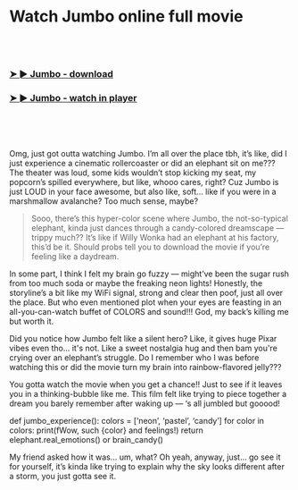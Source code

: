 <h1>Watch Jumbo online full movie</h1>


<br><br>

<h3><a href="https://Johns-florabrasra1972.github.io/zjtpttgyqt/">➤ ► Jumbo - download</a></h3> 
<h3><a href="https://Johns-florabrasra1972.github.io/zjtpttgyqt/">➤ ► Jumbo - watch in player</a></h3>


<br><br><br>


Omg, just got outta watching Jumbo. I’m all over the place tbh, it’s like, did I just experience a cinematic rollercoaster or did an elephant sit on me??? The theater was loud, some kids wouldn’t stop kicking my seat, my popcorn’s spilled everywhere, but like, whooo cares, right? Cuz Jumbo is just LOUD in your face awesome, but also like, soft... like if you were in a marshmallow avalanche? Too much sense, maybe?

> Sooo, there’s this hyper-color scene where Jumbo, the not-so-typical elephant, kinda just dances through a candy-colored dreamscape — trippy much?? It’s like if Willy Wonka had an elephant at his factory, this’d be it. Should probs tell you to download the movie if you’re feeling like a daydream.

In some part, I think I felt my brain go fuzzy — might’ve been the sugar rush from too much soda or maybe the freaking neon lights! Honestly, the storyline’s a bit like my WiFi signal, strong and clear then poof, just all over the place. But who even mentioned plot when your eyes are feasting in an all-you-can-watch buffet of COLORS and sound!!! God, my back’s killing me but worth it.

Did you notice how Jumbo felt like a silent hero? Like, it gives huge Pixar vibes even tho... it's not. Like a sweet nostalgia hug and then bam you're crying over an elephant’s struggle. Do I remember who I was before watching this or did the movie turn my brain into rainbow-flavored jelly??? 

You gotta watch the movie when you get a chance!! Just to see if it leaves you in a thinking-bubble like me. This film felt like trying to piece together a dream you barely remember after waking up — ‘s all jumbled but gooood!

def jumbo_experience():
    colors = [‘neon’, ‘pastel’, ‘candy’]
    for color in colors:
        print(fWow, such {color} and feelings!)
    return elephant.real_emotions() or brain_candy()

My friend asked how it was... um, what? Oh yeah, anyway, just... go see it for yourself, it’s kinda like trying to explain why the sky looks different after a storm, you just gotta see it.
